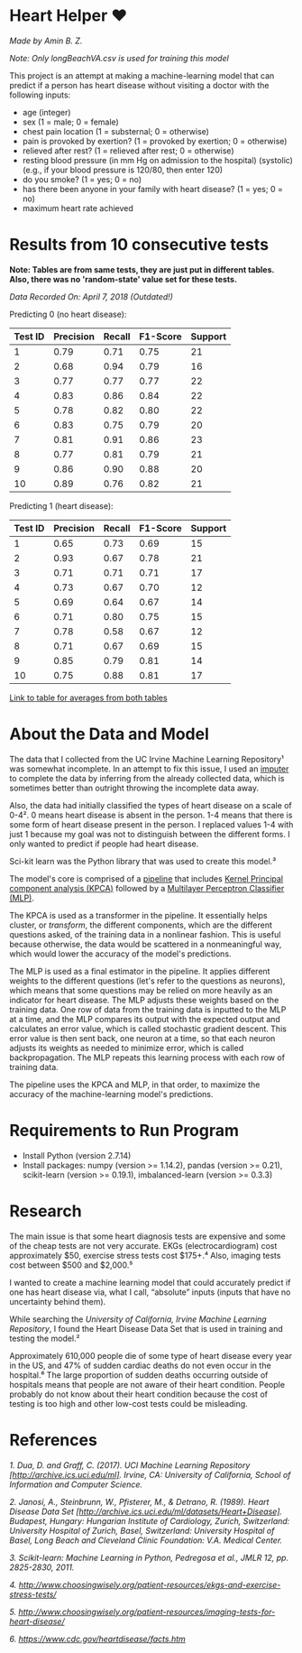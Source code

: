 # Heart Helper :heart:
*Made by Amin B. Z.*

*Note: Only longBeachVA.csv is used for training this model*

This project is an attempt at making a machine-learning model that can predict if a person has heart disease without visiting a doctor with the following inputs:
* age (integer)
* sex (1 = male; 0 = female)
* chest pain location (1 = substernal; 0 = otherwise) 
* pain is provoked by exertion? (1 = provoked by exertion; 0 = otherwise)
* relieved after rest? (1 = relieved after rest; 0 = otherwise) 
* resting blood pressure (in mm Hg on admission to the hospital) (systolic) (e.g., if your blood pressure is 120/80, then enter 120)
* do you smoke? (1 = yes; 0 = no)
* has there been anyone in your family with heart disease? (1 = yes; 0 = no)
* maximum heart rate achieved

# Results from 10 consecutive tests
**Note: Tables are from same tests, they are just put in different tables. Also, there was no 'random-state' value set for these tests.**

*Data Recorded On: April 7, 2018 (Outdated!)*

Predicting 0 (no heart disease):

| Test ID | Precision | Recall | F1-Score | Support |
| :---    | :---      | :---   | :---     | :---    |
|1|0.79|0.71|0.75|21|
|2|0.68|0.94|0.79|16|
|3|0.77|0.77|0.77|22|
|4|0.83|0.86|0.84|22|
|5|0.78|0.82|0.80|22|
|6|0.83|0.75|0.79|20|
|7|0.81|0.91|0.86|23|
|8|0.77|0.81|0.79|21|
|9|0.86|0.90|0.88|20|
|10|0.89|0.76|0.82|21|

Predicting 1 (heart disease):

| Test ID | Precision | Recall | F1-Score | Support |
| :---    | :---      | :---   | :---     | :---    |
|1|0.65|0.73|0.69|15|
|2|0.93|0.67|0.78|21|
|3|0.71|0.71|0.71|17|
|4|0.73|0.67|0.70|12|
|5|0.69|0.64|0.67|14|
|6|0.71|0.80|0.75|15|
|7|0.78|0.58|0.67|12|
|8|0.71|0.67|0.69|15|
|9|0.85|0.79|0.81|14|
|10|0.75|0.88|0.81|17|

[Link to table for averages from both tables](https://docs.google.com/document/d/1yBwZJ6u_dDgA1cqRK91_6qKzs4riiZbD3HULjpo708k/edit?usp=sharing)
# About the Data and Model

The data that I collected from the UC Irvine Machine Learning Repository&#xb9; was somewhat incomplete. In an attempt to fix this issue, I used an [imputer](https://scikit-learn.org/stable/modules/impute.html) to complete the data by inferring from the already collected data, which is sometimes better than outright throwing the incomplete data away.

Also, the data had initially classified the types of heart disease on a scale of 0-4&#x00B2;. 0 means heart disease is absent in the person. 1-4 means that there is some form of heart disease present in the person. I replaced values 1-4 with just 1 because my goal was not to distinguish between the different forms. I only wanted to predict if people had heart disease.

Sci-kit learn was the Python library that was used to create this model.&#x00B3;

The model's core is comprised of a [pipeline](http://scikit-learn.org/stable/modules/generated/sklearn.pipeline.Pipeline.html) that includes [Kernel Principal component analysis (KPCA)](http://scikit-learn.org/stable/modules/generated/sklearn.decomposition.KernelPCA.html) followed by a [Multilayer Perceptron Classifier (MLP)](http://scikit-learn.org/stable/modules/generated/sklearn.neural_network.MLPClassifier.html).

The KPCA is used as a transformer in the pipeline. It essentially helps cluster, or *transform*, the different components, which are the different questions asked, of the training data in a nonlinear fashion. This is useful because otherwise, the data would be scattered in a nonmeaningful way, which would lower the accuracy of the model's predictions.

The MLP is used as a final estimator in the pipeline. It applies different weights to the different questions (let's refer to the questions as neurons), which means that some questions may be relied on more heavily as an indicator for heart disease. The MLP adjusts these weights based on the training data. One row of data from the training data is inputted to the MLP at a time, and the MLP compares its output with the expected output and calculates an error value, which is called stochastic gradient descent. This error value is then sent back, one neuron at a time, so that each neuron adjusts its weights as needed to minimize error, which is called backpropagation. The MLP repeats this learning process with each row of training data.

The pipeline uses the KPCA and MLP, in that order, to maximize the accuracy of the machine-learning model's predictions.
# Requirements to Run Program
* Install Python (version 2.7.14)
* Install packages: numpy (version >= 1.14.2), pandas (version >= 0.21), scikit-learn (version >= 0.19.1), imbalanced-learn (version >= 0.3.3)
# Research
The main issue is that some heart diagnosis tests are expensive and some of the cheap tests are not very accurate. EKGs (electrocardiogram) cost approximately $50, exercise stress tests cost $175+.&#x2074; Also, imaging tests cost between $500 and $2,000.&#x2075;

I wanted to create a machine learning model that could accurately predict if one has heart disease via, what I call, “absolute” inputs (inputs that have no uncertainty behind them).

While searching the *University of California, Irvine Machine Learning Repository*, I found the Heart Disease Data Set that is used in training and testing the model.&#x00B2;

Approximately 610,000 people die of some type of heart disease every year in the US, and 47% of sudden cardiac deaths do not even occur in the hospital.&#x2076; The large proportion of sudden deaths occurring outside of hospitals means that people are not aware of their heart condition. People probably do not know about their heart condition because the cost of testing is too high and other low-cost tests could be misleading.
# References
*1. Dua, D. and Graff, C. (2017). UCI Machine Learning Repository [http://archive.ics.uci.edu/ml]. Irvine, CA: University of California, School of Information and Computer Science.*

*2. Janosi, A., Steinbrunn, W., Pfisterer, M., & Detrano, R. (1989).  Heart Disease Data Set [http://archive.ics.uci.edu/ml/datasets/Heart+Disease]. Budapest, Hungary: Hungarian Institute of Cardiology, Zurich, Switzerland: University Hospital of Zurich, Basel, Switzerland: University Hospital of Basel, Long Beach and Cleveland Clinic Foundation: V.A. Medical Center.*

*3. Scikit-learn: Machine Learning in Python, Pedregosa et al., JMLR 12, pp. 2825-2830, 2011.*

*4. http://www.choosingwisely.org/patient-resources/ekgs-and-exercise-stress-tests/*

*5. http://www.choosingwisely.org/patient-resources/imaging-tests-for-heart-disease/*

*6. https://www.cdc.gov/heartdisease/facts.htm*
